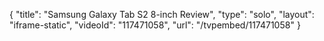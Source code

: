 {
    "title": "Samsung Galaxy Tab S2 8-inch Review",
    "type": "solo",
    "layout": "iframe-static",
    "videoId": "117471058",
    "url": "\/tvpembed\/117471058"
}